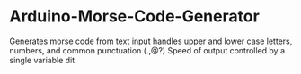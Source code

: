 # Arduino-Morse-Code-Generator
Generates morse code from text input
handles upper and lower case letters, numbers, and common punctuation (.,@?)
Speed of output controlled by a single variable dit
